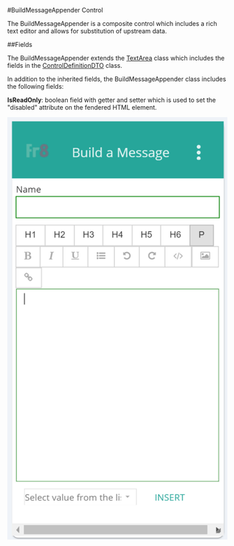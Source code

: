 #BuildMessageAppender Control

The BuildMessageAppender is a composite control which includes a rich text editor and allows for substitution of upstream data.

##Fields

The BuildMessageAppender extends the [TextArea](TextArea.md) class which includes the fields in the [ControlDefinitionDTO](../DataTransfer/ControlDefinitinDTO.md) class.

 In addition to the inherited fields, the BuildMessageAppender class includes the following fields:

__IsReadOnly__: boolean field with getter and setter which is used to set the "disabled" attribute on the fendered HTML element.

![alt text](images/build_message_appender.PNG "Build Message Appender UI")